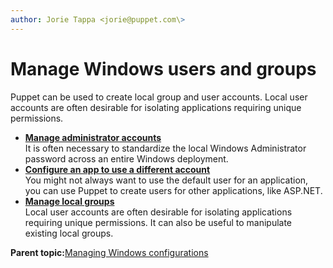 ```yaml
---
author: Jorie Tappa <jorie@puppet.com\>
---
```


# Manage Windows users and groups

Puppet can be used to create local group and user accounts. Local user accounts are often desirable for isolating applications requiring unique permissions.

-   **[Manage administrator accounts](manage_windows_administrator_accounts.md)**  
It is often necessary to standardize the local Windows Administrator password across an entire Windows deployment.
-   **[Configure an app to use a different account](configure_apps_to_use_different_account.md)**  
You might not always want to use the default user for an application, you can use Puppet to create users for other applications, like ASP.NET.
-   **[Manage local groups](manage_local_windows_user_groups.md)**  
Local user accounts are often desirable for isolating applications requiring unique permissions. It can also be useful to manipulate existing local groups.

**Parent topic:**[Managing Windows configurations](managing_windows_configurations.md)

